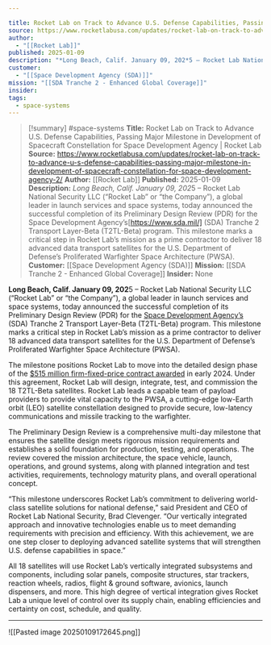 ```yaml
---

title: Rocket Lab on Track to Advance U.S. Defense Capabilities, Passing Major Milestone in Development of Spacecraft Constellation for Space Development Agency | Rocket Lab
source: https://www.rocketlabusa.com/updates/rocket-lab-on-track-to-advance-u-s-defense-capabilities-passing-major-milestone-in-development-of-spacecraft-constellation-for-space-development-agency-2/
author:
  - "[[Rocket Lab]]"
published: 2025-01-09
description: "*Long Beach, Calif. January 09, 202*5 – Rocket Lab National Security LLC (“Rocket Lab” or “the Company”), a global leader in launch services and space systems, today announced the successful completion of its Preliminary Design Review (PDR) for the Space Development Agency’s[https://www.sda.mil/] (SDA) Tranche 2 Transport Layer-Beta (T2TL-Beta) program. This milestone marks a critical step in Rocket Lab’s mission as a prime contractor to deliver 18 advanced data transport satellites for the U.S. Department of Defense’s Proliferated Warfighter Space Architecture (PWSA)."
customer:
  - "[[Space Development Agency (SDA)]]"
mission: "[[SDA Tranche 2 - Enhanced Global Coverage]]"
insider: 
tags:
  - space-systems
---
```

>[!summary]
#space-systems
**Title:** Rocket Lab on Track to Advance U.S. Defense Capabilities, Passing Major Milestone in Development of Spacecraft Constellation for Space Development Agency | Rocket Lab
**Source:** https://www.rocketlabusa.com/updates/rocket-lab-on-track-to-advance-u-s-defense-capabilities-passing-major-milestone-in-development-of-spacecraft-constellation-for-space-development-agency-2/
**Author:** [[Rocket Lab]]
**Published:** 2025-01-09
**Description:** *Long Beach, Calif. January 09, 202*5 – Rocket Lab National Security LLC (“Rocket Lab” or “the Company”), a global leader in launch services and space systems, today announced the successful completion of its Preliminary Design Review (PDR) for the Space Development Agency’s[https://www.sda.mil/] (SDA) Tranche 2 Transport Layer-Beta (T2TL-Beta) program. This milestone marks a critical step in Rocket Lab’s mission as a prime contractor to deliver 18 advanced data transport satellites for the U.S. Department of Defense’s Proliferated Warfighter Space Architecture (PWSA).
**Customer:** [[Space Development Agency (SDA)]]
**Mission:** [[SDA Tranche 2 - Enhanced Global Coverage]]
**Insider:** None

**Long Beach, Calif. January 09, 202**5 – Rocket Lab National Security LLC (“Rocket Lab” or “the Company”), a global leader in launch services and space systems, today announced the successful completion of its Preliminary Design Review (PDR) for the [Space Development Agency’s](https://www.sda.mil/) (SDA) Tranche 2 Transport Layer-Beta (T2TL-Beta) program. This milestone marks a critical step in Rocket Lab’s mission as a prime contractor to deliver 18 advanced data transport satellites for the U.S. Department of Defense’s Proliferated Warfighter Space Architecture (PWSA).

The milestone positions Rocket Lab to move into the detailed design phase of the [$515 million firm-fixed-price contract awarded](https://www.rocketlabusa.com/updates/rocket-lab-makes-its-defense-prime-debut-with-0-5-billion-contract-to-design-and-build-satellite-constellation-for-space-development-agency/) in early 2024. Under this agreement, Rocket Lab will design, integrate, test, and commission the 18 T2TL-Beta satellites. Rocket Lab leads a capable team of payload providers to provide vital capacity to the PWSA, a cutting-edge low-Earth orbit (LEO) satellite constellation designed to provide secure, low-latency communications and missile tracking to the warfighter.

The Preliminary Design Review is a comprehensive multi-day milestone that ensures the satellite design meets rigorous mission requirements and establishes a solid foundation for production, testing, and operations. The review covered the mission architecture, the space vehicle, launch, operations, and ground systems, along with planned integration and test activities, requirements, technology maturity plans, and overall operational concept.

“This milestone underscores Rocket Lab’s commitment to delivering world-class satellite solutions for national defense,” said President and CEO of Rocket Lab National Security, Brad Clevenger. “Our vertically integrated approach and innovative technologies enable us to meet demanding requirements with precision and efficiency. With this achievement, we are one step closer to deploying advanced satellite systems that will strengthen U.S. defense capabilities in space.”

All 18 satellites will use Rocket Lab’s vertically integrated subsystems and components, including solar panels, composite structures, star trackers, reaction wheels, radios, flight & ground software, avionics, launch dispensers, and more. This high degree of vertical integration gives Rocket Lab a unique level of control over its supply chain, enabling efficiencies and certainty on cost, schedule, and quality.

  
---

![[Pasted image 20250109172645.png]]
